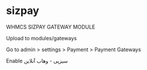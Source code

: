 # sizpay
WHMCS SIZPAY GATEWAY MODULE

Upload to modules/gateways

Go to admin > settings > Payment > Payment Gateways

Enable سیزپی - وهاب آنلاین
